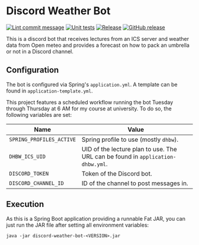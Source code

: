 # Discord Weather Bot

[![Lint commit message](https://github.com/yannickkirschen/discord-weather-bot/actions/workflows/commit-lint.yml/badge.svg)](https://github.com/yannickkirschen/discord-weather-bot/actions/workflows/commit-lint.yml)
[![Unit tests](https://github.com/yannickkirschen/discord-weather-bot/actions/workflows/maven-test.yml/badge.svg)](https://github.com/yannickkirschen/discord-weather-bot/actions/workflows/maven-test.yml)
[![Release](https://github.com/yannickkirschen/discord-weather-bot/actions/workflows/release.yml/badge.svg)](https://github.com/yannickkirschen/discord-weather-bot/actions/workflows/release.yml)
[![GitHub release](https://img.shields.io/github/release/yannickkirschen/discord-weather-bot.svg)](https://github.com/yannickkirschen/discord-weather-bot/releases/)

This is a discord bot that receives lectures from an ICS server and weather data
from Open meteo and provides a forecast on how to pack an umbrella or not in a
Discord channel.

## Configuration

The bot is configured via Spring's `application.yml`. A template can be found
in `application-template.yml`.

This project features a scheduled workflow running the bot Tuesday through
Thursday at 6 AM for my course at university. To do so, the following variables
are set:

Name                     | Value
-------------------------|------
`SPRING_PROFILES_ACTIVE` | Spring profile to use (mostly `dhbw`).
`DHBW_ICS_UID`           | UID of the lecture plan to use. The URL can be found in `application-dhbw.yml`.
`DISCORD_TOKEN`          | Token of the Discord bot.
`DISCORD_CHANNEL_ID`     | ID of the channel to post messages in.

## Execution

As this is a Spring Boot application providing a runnable Fat JAR, you can just
run the JAR file after setting all environment variables:

`java -jar discord-weather-bot-<VERSION>.jar`
